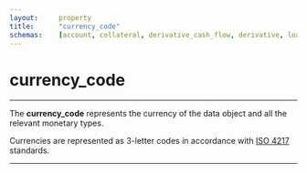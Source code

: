 ```yaml
---
layout:		property
title:		"currency_code"
schemas:	[account, collateral, derivative_cash_flow, derivative, loan, loan_transaction, security, adjustment, loan_cash_flow, curve, customer, issuer, guarantor]
---
```


# currency_code

---

The **currency_code** represents the currency of the data object and all the relevant monetary types.

Currencies are represented as 3-letter codes in accordance with [ISO 4217][iso4217] standards.

---

[acc]: https://github.com/suadelabs/fire/blob/master/documentation/properties/accrued_interest.md
[bal]: https://github.com/suadelabs/fire/blob/master/documentation/properties/balance.md
[iso4217]: https://en.wikipedia.org/wiki/ISO_4217
